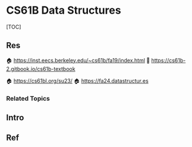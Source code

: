 # CS61B Data Structures

[TOC]



## Res
🏠 https://inst.eecs.berkeley.edu/~cs61b/fa19/index.html
📖 https://cs61b-2.gitbook.io/cs61b-textbook

🏠 https://cs61bl.org/su23/
🏠 https://fa24.datastructur.es


### Related Topics



## Intro


## Ref

